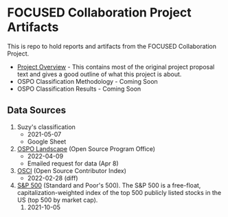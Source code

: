 # FOCUSED Collaboration Project Artifacts
This is repo to hold reports and artifacts from the FOCUSED Collaboration Project. 

* [Project Overview](/Overview.md) - This contains most of the original project proposal text and gives a good outline of what this project is about.
* OSPO Classification Methodology - Coming Soon
* OSPO Classification Results - Coming Soon

## Data Sources
1. Suzy's classification
    - 2021-05-07
    - Google Sheet
1. [OSPO Landscape](https://landscape.todogroup.org) (Open Source Program Office)
    - 2022-04-09 
    - Emailed request for data (Apr 8)
1. [OSCI](https://opensourceindex.io) (Open Source Contributor Index)
    - 2022-02-28 (diff)
1. [S&P 500](https://github.com/datasets/s-and-p-500-companies/blob/master/data/constituents.csv) (Standard and Poor's 500). The S&P 500 is a free-float, capitalization-weighted index of the top 500 publicly listed stocks in the US (top 500 by market cap). 
    1. 2021-10-05